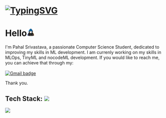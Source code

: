 # [![TypingSVG](https://readme-typing-svg.demolab.com?lines=Hey+You+Are+Welcome+To+My+Profile;and+hope+you+find+it+awesome;I+Am+Passionate+About+Coding;a+ML+Developer)](https://git.io/typing-svg)


<h1>Hello<img src = "https://github.com/0xAbdulKhalid/0xAbdulKhalid/raw/main/assets/mdImages/about_me.gif" width = 25px></picture></h1>

I'm Pahal Srivastava, a passionate Computer Science Student, dedicated to improving my skills in ML development. I am currenly working on my skills in MLOps, TinyML and nocodeML development. 
 If you would like to reach me, you can achieve that through my: <br>
<br>[![Gmail badge](https://img.shields.io/badge/gmail-red?logo=gmail&style=for-the-badge&logoColor=white)](mailto:srivastavapahal5@gmail.com)

Thank you.

## <b> Tech Stack:  </b><img src="https://media2.giphy.com/media/QssGEmpkyEOhBCb7e1/giphy.gif?cid=ecf05e47a0n3gi1bfqntqmob8g9aid1oyj2wr3ds3mg700bl&rid=giphy.gif" width ="30">
<p align="left">
  <a href="https://skillicons.dev">
    <img src="https://skillicons.dev/icons?i=c,python,git,github,java,go,tensorflow,figma,html,css&perline=13" />
  </a>
</p>

<!--
the1Riddle/the1Riddle is a ✨ special ✨ repository because its `README.md` (this file) appears on your GitHub profile.
You can click the Preview link to take a look at your changes.
--->
